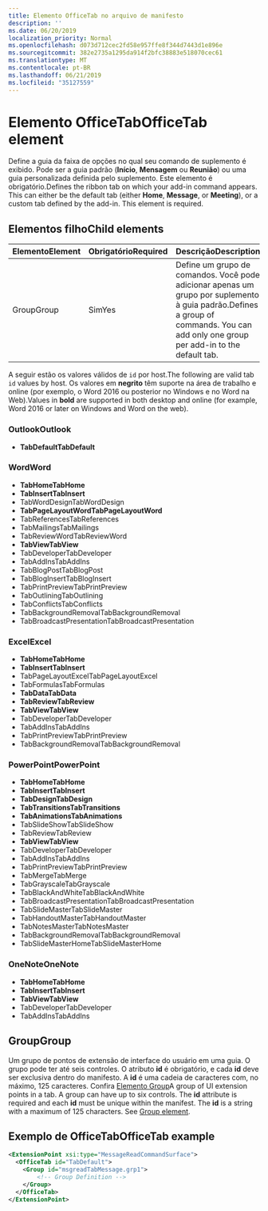 ```yaml
---
title: Elemento OfficeTab no arquivo de manifesto
description: ''
ms.date: 06/20/2019
localization_priority: Normal
ms.openlocfilehash: d073d712cec2fd58e957ffe8f344d7443d1e896e
ms.sourcegitcommit: 382e2735a1295da914f2bfc38883e518070cec61
ms.translationtype: MT
ms.contentlocale: pt-BR
ms.lasthandoff: 06/21/2019
ms.locfileid: "35127559"
---
```

# <a name="officetab-element"></a><span data-ttu-id="2de89-102">Elemento OfficeTab</span><span class="sxs-lookup"><span data-stu-id="2de89-102">OfficeTab element</span></span>

<span data-ttu-id="2de89-p101">Define a guia da faixa de opções no qual seu comando de suplemento é exibido. Pode ser a guia padrão (**Início**, **Mensagem** ou **Reunião**) ou uma guia personalizada definida pelo suplemento. Este elemento é obrigatório.</span><span class="sxs-lookup"><span data-stu-id="2de89-p101">Defines the ribbon tab on which your add-in command appears. This can either be the default tab (either  **Home**,  **Message**, or  **Meeting**), or a custom tab defined by the add-in. This element is required.</span></span>

## <a name="child-elements"></a><span data-ttu-id="2de89-106">Elementos filho</span><span class="sxs-lookup"><span data-stu-id="2de89-106">Child elements</span></span>

|  <span data-ttu-id="2de89-107">Elemento</span><span class="sxs-lookup"><span data-stu-id="2de89-107">Element</span></span> |  <span data-ttu-id="2de89-108">Obrigatório</span><span class="sxs-lookup"><span data-stu-id="2de89-108">Required</span></span>  |  <span data-ttu-id="2de89-109">Descrição</span><span class="sxs-lookup"><span data-stu-id="2de89-109">Description</span></span>  |
|:-----|:-----|:-----|
|  <span data-ttu-id="2de89-110">Group</span><span class="sxs-lookup"><span data-stu-id="2de89-110">Group</span></span>      | <span data-ttu-id="2de89-111">Sim</span><span class="sxs-lookup"><span data-stu-id="2de89-111">Yes</span></span> |  <span data-ttu-id="2de89-p102">Define um grupo de comandos. Você pode adicionar apenas um grupo por suplemento à guia padrão.</span><span class="sxs-lookup"><span data-stu-id="2de89-p102">Defines a group of commands. You can add only one group per add-in to the default tab.</span></span>  |

<span data-ttu-id="2de89-114">A seguir estão os valores válidos de `id` por host.</span><span class="sxs-lookup"><span data-stu-id="2de89-114">The following are valid tab `id` values by host.</span></span> <span data-ttu-id="2de89-115">Os valores em **negrito** têm suporte na área de trabalho e online (por exemplo, o Word 2016 ou posterior no Windows e no Word na Web).</span><span class="sxs-lookup"><span data-stu-id="2de89-115">Values in **bold** are supported in both desktop and online (for example, Word 2016 or later on Windows and Word on the web).</span></span>

### <a name="outlook"></a><span data-ttu-id="2de89-116">Outlook</span><span class="sxs-lookup"><span data-stu-id="2de89-116">Outlook</span></span>

- <span data-ttu-id="2de89-117">**TabDefault**</span><span class="sxs-lookup"><span data-stu-id="2de89-117">**TabDefault**</span></span>

### <a name="word"></a><span data-ttu-id="2de89-118">Word</span><span class="sxs-lookup"><span data-stu-id="2de89-118">Word</span></span>

- <span data-ttu-id="2de89-119">**TabHome**</span><span class="sxs-lookup"><span data-stu-id="2de89-119">**TabHome**</span></span>
- <span data-ttu-id="2de89-120">**TabInsert**</span><span class="sxs-lookup"><span data-stu-id="2de89-120">**TabInsert**</span></span>
- <span data-ttu-id="2de89-121">TabWordDesign</span><span class="sxs-lookup"><span data-stu-id="2de89-121">TabWordDesign</span></span>
- <span data-ttu-id="2de89-122">**TabPageLayoutWord**</span><span class="sxs-lookup"><span data-stu-id="2de89-122">**TabPageLayoutWord**</span></span>
- <span data-ttu-id="2de89-123">TabReferences</span><span class="sxs-lookup"><span data-stu-id="2de89-123">TabReferences</span></span>
- <span data-ttu-id="2de89-124">TabMailings</span><span class="sxs-lookup"><span data-stu-id="2de89-124">TabMailings</span></span>
- <span data-ttu-id="2de89-125">TabReviewWord</span><span class="sxs-lookup"><span data-stu-id="2de89-125">TabReviewWord</span></span>
- <span data-ttu-id="2de89-126">**TabView**</span><span class="sxs-lookup"><span data-stu-id="2de89-126">**TabView**</span></span>
- <span data-ttu-id="2de89-127">TabDeveloper</span><span class="sxs-lookup"><span data-stu-id="2de89-127">TabDeveloper</span></span>
- <span data-ttu-id="2de89-128">TabAddIns</span><span class="sxs-lookup"><span data-stu-id="2de89-128">TabAddIns</span></span>
- <span data-ttu-id="2de89-129">TabBlogPost</span><span class="sxs-lookup"><span data-stu-id="2de89-129">TabBlogPost</span></span>
- <span data-ttu-id="2de89-130">TabBlogInsert</span><span class="sxs-lookup"><span data-stu-id="2de89-130">TabBlogInsert</span></span>
- <span data-ttu-id="2de89-131">TabPrintPreview</span><span class="sxs-lookup"><span data-stu-id="2de89-131">TabPrintPreview</span></span>
- <span data-ttu-id="2de89-132">TabOutlining</span><span class="sxs-lookup"><span data-stu-id="2de89-132">TabOutlining</span></span>
- <span data-ttu-id="2de89-133">TabConflicts</span><span class="sxs-lookup"><span data-stu-id="2de89-133">TabConflicts</span></span>
- <span data-ttu-id="2de89-134">TabBackgroundRemoval</span><span class="sxs-lookup"><span data-stu-id="2de89-134">TabBackgroundRemoval</span></span>
- <span data-ttu-id="2de89-135">TabBroadcastPresentation</span><span class="sxs-lookup"><span data-stu-id="2de89-135">TabBroadcastPresentation</span></span>

### <a name="excel"></a><span data-ttu-id="2de89-136">Excel</span><span class="sxs-lookup"><span data-stu-id="2de89-136">Excel</span></span>

- <span data-ttu-id="2de89-137">**TabHome**</span><span class="sxs-lookup"><span data-stu-id="2de89-137">**TabHome**</span></span>
- <span data-ttu-id="2de89-138">**TabInsert**</span><span class="sxs-lookup"><span data-stu-id="2de89-138">**TabInsert**</span></span>
- <span data-ttu-id="2de89-139">TabPageLayoutExcel</span><span class="sxs-lookup"><span data-stu-id="2de89-139">TabPageLayoutExcel</span></span>
- <span data-ttu-id="2de89-140">TabFormulas</span><span class="sxs-lookup"><span data-stu-id="2de89-140">TabFormulas</span></span>
- <span data-ttu-id="2de89-141">**TabData**</span><span class="sxs-lookup"><span data-stu-id="2de89-141">**TabData**</span></span>
- <span data-ttu-id="2de89-142">**TabReview**</span><span class="sxs-lookup"><span data-stu-id="2de89-142">**TabReview**</span></span>
- <span data-ttu-id="2de89-143">**TabView**</span><span class="sxs-lookup"><span data-stu-id="2de89-143">**TabView**</span></span>
- <span data-ttu-id="2de89-144">TabDeveloper</span><span class="sxs-lookup"><span data-stu-id="2de89-144">TabDeveloper</span></span>
- <span data-ttu-id="2de89-145">TabAddIns</span><span class="sxs-lookup"><span data-stu-id="2de89-145">TabAddIns</span></span>
- <span data-ttu-id="2de89-146">TabPrintPreview</span><span class="sxs-lookup"><span data-stu-id="2de89-146">TabPrintPreview</span></span>
- <span data-ttu-id="2de89-147">TabBackgroundRemoval</span><span class="sxs-lookup"><span data-stu-id="2de89-147">TabBackgroundRemoval</span></span> 

### <a name="powerpoint"></a><span data-ttu-id="2de89-148">PowerPoint</span><span class="sxs-lookup"><span data-stu-id="2de89-148">PowerPoint</span></span>

- <span data-ttu-id="2de89-149">**TabHome**</span><span class="sxs-lookup"><span data-stu-id="2de89-149">**TabHome**</span></span>
- <span data-ttu-id="2de89-150">**TabInsert**</span><span class="sxs-lookup"><span data-stu-id="2de89-150">**TabInsert**</span></span>
- <span data-ttu-id="2de89-151">**TabDesign**</span><span class="sxs-lookup"><span data-stu-id="2de89-151">**TabDesign**</span></span>
- <span data-ttu-id="2de89-152">**TabTransitions**</span><span class="sxs-lookup"><span data-stu-id="2de89-152">**TabTransitions**</span></span>
- <span data-ttu-id="2de89-153">**TabAnimations**</span><span class="sxs-lookup"><span data-stu-id="2de89-153">**TabAnimations**</span></span>
- <span data-ttu-id="2de89-154">TabSlideShow</span><span class="sxs-lookup"><span data-stu-id="2de89-154">TabSlideShow</span></span>
- <span data-ttu-id="2de89-155">TabReview</span><span class="sxs-lookup"><span data-stu-id="2de89-155">TabReview</span></span>
- <span data-ttu-id="2de89-156">**TabView**</span><span class="sxs-lookup"><span data-stu-id="2de89-156">**TabView**</span></span>
- <span data-ttu-id="2de89-157">TabDeveloper</span><span class="sxs-lookup"><span data-stu-id="2de89-157">TabDeveloper</span></span>
- <span data-ttu-id="2de89-158">TabAddIns</span><span class="sxs-lookup"><span data-stu-id="2de89-158">TabAddIns</span></span>
- <span data-ttu-id="2de89-159">TabPrintPreview</span><span class="sxs-lookup"><span data-stu-id="2de89-159">TabPrintPreview</span></span>
- <span data-ttu-id="2de89-160">TabMerge</span><span class="sxs-lookup"><span data-stu-id="2de89-160">TabMerge</span></span>
- <span data-ttu-id="2de89-161">TabGrayscale</span><span class="sxs-lookup"><span data-stu-id="2de89-161">TabGrayscale</span></span>
- <span data-ttu-id="2de89-162">TabBlackAndWhite</span><span class="sxs-lookup"><span data-stu-id="2de89-162">TabBlackAndWhite</span></span>
- <span data-ttu-id="2de89-163">TabBroadcastPresentation</span><span class="sxs-lookup"><span data-stu-id="2de89-163">TabBroadcastPresentation</span></span>
- <span data-ttu-id="2de89-164">TabSlideMaster</span><span class="sxs-lookup"><span data-stu-id="2de89-164">TabSlideMaster</span></span>
- <span data-ttu-id="2de89-165">TabHandoutMaster</span><span class="sxs-lookup"><span data-stu-id="2de89-165">TabHandoutMaster</span></span>
- <span data-ttu-id="2de89-166">TabNotesMaster</span><span class="sxs-lookup"><span data-stu-id="2de89-166">TabNotesMaster</span></span>
- <span data-ttu-id="2de89-167">TabBackgroundRemoval</span><span class="sxs-lookup"><span data-stu-id="2de89-167">TabBackgroundRemoval</span></span>
- <span data-ttu-id="2de89-168">TabSlideMasterHome</span><span class="sxs-lookup"><span data-stu-id="2de89-168">TabSlideMasterHome</span></span>

### <a name="onenote"></a><span data-ttu-id="2de89-169">OneNote</span><span class="sxs-lookup"><span data-stu-id="2de89-169">OneNote</span></span>

- <span data-ttu-id="2de89-170">**TabHome**</span><span class="sxs-lookup"><span data-stu-id="2de89-170">**TabHome**</span></span>
- <span data-ttu-id="2de89-171">**TabInsert**</span><span class="sxs-lookup"><span data-stu-id="2de89-171">**TabInsert**</span></span>
- <span data-ttu-id="2de89-172">**TabView**</span><span class="sxs-lookup"><span data-stu-id="2de89-172">**TabView**</span></span>
- <span data-ttu-id="2de89-173">TabDeveloper</span><span class="sxs-lookup"><span data-stu-id="2de89-173">TabDeveloper</span></span>
- <span data-ttu-id="2de89-174">TabAddIns</span><span class="sxs-lookup"><span data-stu-id="2de89-174">TabAddIns</span></span>

## <a name="group"></a><span data-ttu-id="2de89-175">Group</span><span class="sxs-lookup"><span data-stu-id="2de89-175">Group</span></span>

<span data-ttu-id="2de89-p104">Um grupo de pontos de extensão de interface do usuário em uma guia. O grupo pode ter até seis controles. O atributo **id** é obrigatório, e cada **id** deve ser exclusiva dentro do manifesto. A **id** é uma cadeia de caracteres com, no máximo, 125 caracteres. Confira [Elemento Group](group.md)</span><span class="sxs-lookup"><span data-stu-id="2de89-p104">A group of UI extension points in a tab. A group can have up to six controls. The  **id** attribute is required and each **id** must be unique within the manifest. The **id** is a string with a maximum of 125 characters. See [Group element](group.md).</span></span>

## <a name="officetab-example"></a><span data-ttu-id="2de89-180">Exemplo de OfficeTab</span><span class="sxs-lookup"><span data-stu-id="2de89-180">OfficeTab example</span></span>

```xml
<ExtensionPoint xsi:type="MessageReadCommandSurface">
  <OfficeTab id="TabDefault">
    <Group id="msgreadTabMessage.grp1">
        <!-- Group Definition -->
    </Group>
  </OfficeTab>
</ExtensionPoint>
```

